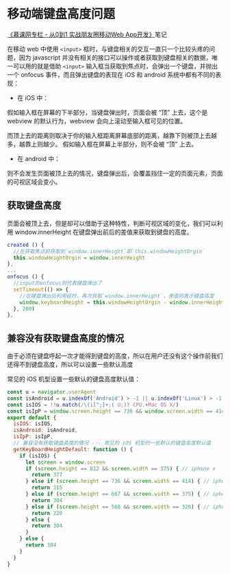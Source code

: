 # 移动端键盘高度问题

[《慕课网专栏 - 从0到1 实战朋友圈移动Web App开发》](https://www.imooc.com/read/42)笔记

在移动 web 中使用 `<input>` 框时，与键盘相关的交互一直只一个比较头疼的问题，因为 javascript 并没有相关的接口可以操作或者获取到键盘相关的数据，唯一可以用的就是借助 `<input>` 输入框当获取到焦点时，会弹出一个键盘，并抛出一个 onfocus 事件，而且弹出键盘的表现在 iOS 和 android 系统中都有不同的表现：

+ 在 iOS 中：

假如输入框在屏幕的下半部分，当键盘弹出时，页面会被 “顶” 上去，这个是 webview 的默认行为，webview 会向上滚动至输入框可见的位置。

而顶上去的距离则取决于你的输入框距离屏幕底部的距离，越靠下则被顶上去越多，越靠上则越少。
假如输入框在屏幕上半部分，则不会被 “顶” 上去。

+ 在 android 中：

则不会发生页面被顶上去的情况，键盘弹出后，会覆盖挡住一定的页面元素，页面的可视区域会变小。

## 获取键盘高度

页面会被顶上去，但是却可以借助于这种特性，判断可视区域的变化，我们可以利用 window.innerHeight 在键盘弹出前后的差值来获取到键盘的高度。

``` javascript
created () {
  //在获取焦点前获取到`window.innerHeight`即`this.windowHeightOrgin`
  this.windowHeightOrgin = window.innerHeight
},
...
onfocus () {
  //input的onfocus则代表键盘弹出了
  setTimeout(() => {
    //在键盘弹出后利用延时，再次获取`window.innerHeight`，差值则表示键盘高度
    window.keyboardHeight = this.windowHeightOrgin - window.innerHeight
  }, 200)
},
```

## 兼容没有获取键盘高度的情况

由于必须在键盘呼起一次才能得到键盘的高度，所以在用户还没有这个操作前我们还得不到键盘高度，所以可以设置一些默认高度

常见的 iOS 机型设置一些默认的键盘高度默认值：

``` javascript
const u = navigator.userAgent
const isAndroid = u.indexOf('Android') > -1 || u.indexOf('Linux') > -1
const isIOS = !!u.match(/\(i[^;]+;( U;)? CPU.+Mac OS X/)
const isIpP = window.screen.height == 736 && window.screen.width == 414
export default {
  isIOS: isIOS,
  isAndroid: isAndroid,
  isIpP: isIpP,
  // 兼容没有获取键盘高度的情况 --- 常见的 iOS 机型的一些默认的键盘高度默认值
  getKeyBoardHeightDefault: function () {
    if (isIOS) {
      let screen = window.screen
      if (screen.height == 812 && screen.width == 375) { // iphone x
        return 377
      } else if (screen.height == 736 && screen.width == 414) { // iphone plus
        return 315
      } else if (screen.height == 667 && screen.width == 375) { // iphone 678
        return 304
      } else if (screen.height == 568 && screen.width == 320) { // iphone 5 se
        return 220
      } else {
        return 304
      }
    } else {
      return 304
    }
  }
}
```

